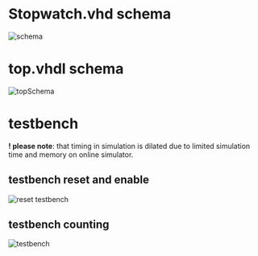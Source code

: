 # Stopwatch.vhd schema

![schema](07-stopwatch/stopwatchschema.png)

# top.vhdl schema

![topSchema](07-stopwatch/schema.png)

# testbench

**! please note**: that timing in simulation is dilated due to limited simulation time and memory on online simulator.

## testbench reset and enable

![reset testbench](07-stopwatch/stopwatch_testbench_with_reset.png)

## testbench counting

![testbench](07-stopwatch/stopwatch_testbench_full_view.png)

